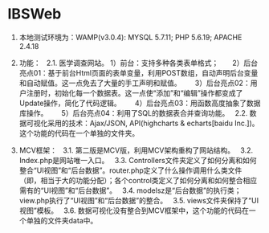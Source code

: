 # IBSWeb
1. 本地测试环境为：WAMP(v3.0.4): MYSQL 5.7.11; PHP 5.6.19; APACHE 2.4.18

2. 功能：
   2.1. 医学调查网站。
        1）前台：支持多种各类表单格式；
        2）后台亮点01：基于前台Html页面的表单变量，利用POST数组，自动声明后台变量和自动赋值。这一点免去了大量的手工声明和赋值。
        3）后台亮点02：用户注册时，初始化每一个数据表。这一点使“添加”和“编辑”操作都变成了Update操作，简化了代码逻辑。
        4）后台亮点03：用函数高度抽象了数据库操作。
        5）后台亮点04：利用了SQL的数据表合并查询功能。
   2.2. 数据可视化采用的技术：Ajax/JSON, API(highcharts & echarts[baidu Inc.])。这个功能的代码在一个单独的文件夹。
   
3. MCV框架：
   3.1. 第二版是MCV版，利用MCV架构重构了网站结构。
   3.2. Index.php是网站唯一入口。
   3.3. Controllers文件夹定义了如何分离和如何整合“UI视图”和“后台数据”。router.php定义了什么操作调用什么类文件（即，相当于大的功能分配）；各个control类定义了如何分离和如何整合相应需有的“UI视图”和“后台数据”。
   3.4. modelsz是“后台数据”的执行类；view.php执行了“UI视图”和“后台数据”的整合。
   3.5. views文件夹保持了“UI视图”模板。
   3.6. 数据可视化没有整合到MCV框架中，这个功能的代码在一个单独的文件夹data中。
